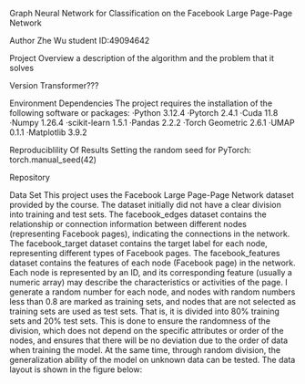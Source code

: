 Graph Neural Network for Classification on the Facebook Large Page-Page Network

Author
Zhe Wu
student ID:49094642

Project Overview
a description of the algorithm and the problem that it solves

Version Transformer???

Environment Dependencies
The project requires the installation of the following software or packages:
·Python 3.12.4
·Pytorch 2.4.1
·Cuda 11.8 
·Numpy 1.26.4
·scikit-learn 1.5.1
·Pandas 2.2.2
·Torch Geometric 2.6.1
·UMAP 0.1.1
·Matplotlib 3.9.2

 Reproduciblility Of Results
Setting the random seed for PyTorch: torch.manual_seed(42)

Repository




Data Set
This project uses the Facebook Large Page-Page Network dataset provided by the course. The dataset initially did not have a clear division into training and test sets. The facebook_edges dataset contains the relationship or connection information between different nodes (representing Facebook pages), indicating the connections in the network. The facebook_target dataset contains the target label for each node, representing different types of Facebook pages. The facebook_features dataset contains the features of each node (Facebook page) in the network. Each node is represented by an ID, and its corresponding feature (usually a numeric array) may describe the characteristics or activities of the page. I generate a random number for each node, and nodes with random numbers less than 0.8 are marked as training sets, and nodes that are not selected as training sets are used as test sets. That is, it is divided into 80% training sets and 20% test sets. This is done to ensure the randomness of the division, which does not depend on the specific attributes or order of the nodes, and ensures that there will be no deviation due to the order of data when training the model. At the same time, through random division, the generalization ability of the model on unknown data can be tested. The data layout is shown in the figure below:

